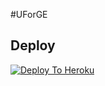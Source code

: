 #UForGE

## Deploy
[![Deploy To Heroku](https://www.herokucdn.com/deploy/button.svg)](https://dashboard.heroku.com/new?button-url=https%3A%2F%2Fgithub.com%2FUforgeTeam%2FHEROKU&template=https%3A%2F%2Fgithub.com%2FUforgeTeam%2FHEROKU)
